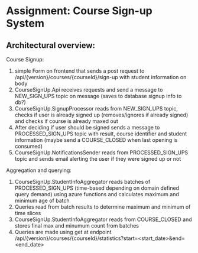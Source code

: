 # Assignment: Course Sign-up System

## Architectural overview:

Course Signup: 
1. simple Form on frontend that sends a post request to /api/{version}/courses/{courseId}/sign-up
with student information on body 
2. CourseSignUp.Api receives requests and send a message to NEW_SIGN_UPS topic on message (saves to database signup info to db?)
3. CourseSignUp.SignupProcessor reads from NEW_SIGN_UPS topic, checks if user is already signed up (removes/ignores if already signed) and checks if course is already maxed out
4. After deciding if user should be signed sends a message to PROCESSED_SIGN_UPS topic with result, course identifier and student information (maybe send a COURSE_CLOSED when last opening is consumed)
5. CourseSignUp.NotificationsSender reads from PROCESSED_SIGN_UPS topic and sends email alerting the user if they were signed up or not


Aggregation and querying:
1. CourseSignUp.StudentInfoAggregator reads batches of PROCESSED_SIGN_UPS (time-based depending on domain defined query demand) using azure functions and calculates maximum and minimum age of batch
2. Queries read from batch results to determine maximum and minimum of time slices
3. CourseSignUp.StudentInfoAggregator reads from COURSE_CLOSED and stores final max and minumum count from batches
4. Queries are made using get at endpoint /api/{version}/courses/{courseId}/statistics?start=<start_date>&end=<end_date>


